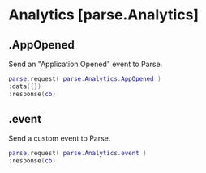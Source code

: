 <style>.codehilite{padding-top:2px;padding-bottom:6px;}</style>

# Analytics [parse.Analytics]

## .AppOpened

Send an "Application Opened" event to Parse.

```lua
parse.request( parse.Analytics.AppOpened )
:data({})
:response(cb)
```

## .event

Send a custom event to Parse.

```lua
parse.request( parse.Analytics.event )
:response(cb)
```
